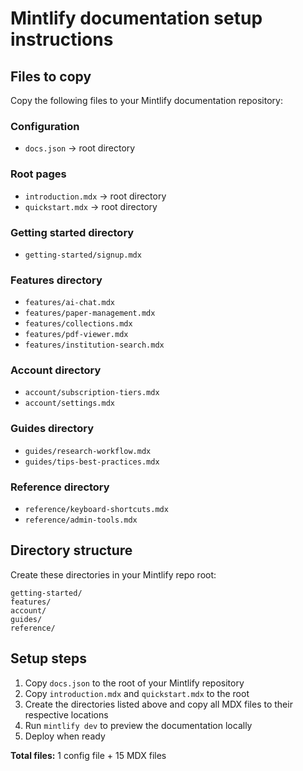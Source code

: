 # Mintlify documentation setup instructions

## Files to copy

Copy the following files to your Mintlify documentation repository:

### Configuration
- `docs.json` → root directory

### Root pages
- `introduction.mdx` → root directory
- `quickstart.mdx` → root directory

### Getting started directory
- `getting-started/signup.mdx`

### Features directory
- `features/ai-chat.mdx`
- `features/paper-management.mdx`
- `features/collections.mdx`
- `features/pdf-viewer.mdx`
- `features/institution-search.mdx`

### Account directory
- `account/subscription-tiers.mdx`
- `account/settings.mdx`

### Guides directory
- `guides/research-workflow.mdx`
- `guides/tips-best-practices.mdx`

### Reference directory
- `reference/keyboard-shortcuts.mdx`
- `reference/admin-tools.mdx`

## Directory structure

Create these directories in your Mintlify repo root:
```
getting-started/
features/
account/
guides/
reference/
```

## Setup steps

1. Copy `docs.json` to the root of your Mintlify repository
2. Copy `introduction.mdx` and `quickstart.mdx` to the root
3. Create the directories listed above and copy all MDX files to their respective locations
4. Run `mintlify dev` to preview the documentation locally
5. Deploy when ready

**Total files:** 1 config file + 15 MDX files
